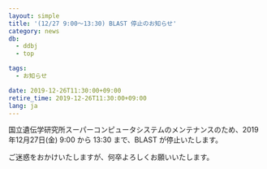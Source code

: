 ```yaml
---
layout: simple
title: '(12/27 9:00～13:30) BLAST 停止のお知らせ'
category: news
db:
  - ddbj
  - top

tags:
  - お知らせ

date: 2019-12-26T11:30:00+09:00
retire_time: 2019-12-26T11:30:00+09:00
lang: ja
---
```


<p>国立遺伝学研究所スーパーコンピュータシステムのメンテナンスのため、2019年12月27日(金) 9:00 から 13:30 まで、BLAST が停止いたします。</p>

<p>ご迷惑をおかけいたしますが、何卒よろしくお願いいたします。</p>
